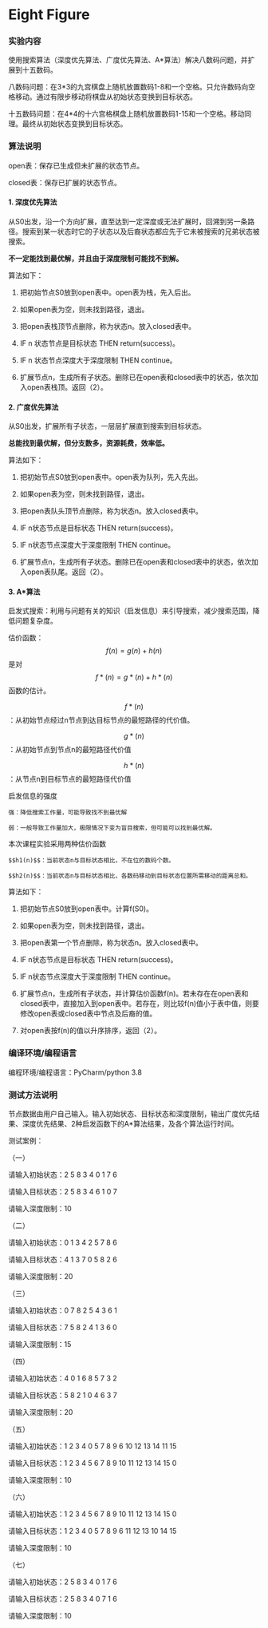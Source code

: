 # Eight Figure

### 实验内容

使用搜索算法（深度优先算法、广度优先算法、A*算法）解决八数码问题，并扩展到十五数码。

八数码问题：在3*3的九宫棋盘上随机放置数码1-8和一个空格。只允许数码向空格移动。通过有限步移动将棋盘从初始状态变换到目标状态。

十五数码问题：在4*4的十六宫格棋盘上随机放置数码1-15和一个空格。移动同理。最终从初始状态变换到目标状态。

### 算法说明

open表：保存已生成但未扩展的状态节点。

closed表：保存已扩展的状态节点。

#### 1. 深度优先算法

从S0出发，沿一个方向扩展，直至达到一定深度或无法扩展时，回溯到另一条路径。搜索到某一状态时它的子状态以及后裔状态都应先于它未被搜索的兄弟状态被搜索。

**不一定能找到最优解，并且由于深度限制可能找不到解。**

算法如下：

1. 把初始节点S0放到open表中。open表为栈，先入后出。

2. 如果open表为空，则未找到路径，退出。

3. 把open表栈顶节点删除，称为状态n。放入closed表中。

4. IF n 状态节点是目标状态 THEN return(success)。

5. IF n 状态节点深度大于深度限制 THEN continue。

6. 扩展节点n，生成所有子状态。删除已在open表和closed表中的状态，依次加入open表栈顶。返回（2）。


#### 2. 广度优先算法

从S0出发，扩展所有子状态，一层层扩展直到搜索到目标状态。

**总能找到最优解，但分支数多，资源耗费，效率低。**

算法如下：

1. 把初始节点S0放到open表中。open表为队列，先入先出。

2. 如果open表为空，则未找到路径，退出。

3. 把open表队头顶节点删除，称为状态n。放入closed表中。

4. IF n状态节点是目标状态 THEN return(success)。

5. IF n状态节点深度大于深度限制 THEN continue。

6. 扩展节点n，生成所有子状态。删除已在open表和closed表中的状态，依次加入open表队尾。返回（2）。

#### 3. A*算法

启发式搜索：利用与问题有关的知识（启发信息）来引导搜索，减少搜索范围，降低问题复杂度。

估价函数：$$f(n)=g(n)+h(n)$$ 是对 $$f*(n)=g*(n)+h*(n)$$函数的估计。

$$f*(n)$$：从初始节点经过n节点到达目标节点的最短路径的代价值。

$$g*(n)$$：从初始节点到节点n的最短路径代价值

$$h*(n)$$：从节点n到目标节点的最短路径代价值

启发信息的强度

 	强：降低搜索工作量，可能导致找不到最优解

 	弱：一般导致工作量加大，极限情况下变为盲目搜索，但可能可以找到最优解。

本次课程实验采用两种估价函数

 	$$h1(n)$$：当前状态n与目标状态相比，不在位的数码个数。

 	$$h2(n)$$：当前状态n与目标状态相比，各数码移动到目标状态位置所需移动的距离总和。

算法如下：

1.  把初始节点S0放到open表中。计算f(S0)。

2. 如果open表为空，则未找到路径，退出。

3.  把open表第一个节点删除，称为状态n。放入closed表中。

4. IF n状态节点是目标状态 THEN return(success)。

5. IF n状态节点深度大于深度限制 THEN continue。

6. 扩展节点n，生成所有子状态，并计算估价函数f(n)。若未存在在open表和closed表中，直接加入到open表中。若存在，则比较f(n)值小于表中值，则要修改open表或closed表中节点及后裔的值。

7. 对open表按f(n)的值以升序排序，返回（2）。

### 编译环境/编程语言

编程环境/编程语言：PyCharm/python 3.8

### 测试方法说明

节点数据由用户自己输入。输入初始状态、目标状态和深度限制，输出广度优先结果、深度优先结果、2种启发函数下的A*算法结果，及各个算法运行时间。

测试案例：

（一）

请输入初始状态：2 5 8 3 4 0 1 7 6

请输入目标状态：2 5 8 3 4 6 1 0 7

请输入深度限制：10

（二）

请输入初始状态：0 1 3 4 2 5 7 8 6

请输入目标状态：4 1 3 7 0 5 8 2 6

请输入深度限制：20

（三）

请输入初始状态：0 7 8 2 5 4 3 6 1

请输入目标状态：7 5 8 2 4 1 3 6 0

请输入深度限制：15

（四）

请输入初始状态：4 0 1 6 8 5 7 3 2

请输入目标状态：5 8 2 1 0 4 6 3 7

请输入深度限制：20

（五）

请输入初始状态：1 2 3 4 0 5 7 8 9 6 10 12 13 14 11 15

请输入目标状态：1 2 3 4 5 6 7 8 9 10 11 12 13 14 15 0

请输入深度限制：10

（六）

请输入初始状态：1 2 3 4 5 6 7 8 9 10 11 12 13 14 15 0

请输入目标状态：1 2 3 4 0 5 7 8 9 6 11 12 13 10 14 15

请输入深度限制：10

（七）

请输入初始状态：2 5 8 3 4 0 1 7 6

请输入目标状态：2 5 8 3 4 0 7 1 6

请输入深度限制：10